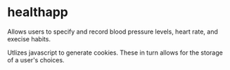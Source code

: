 # healthapp
Allows users to specify and record blood pressure levels, heart rate, and execise habits.

Utlizes javascript to generate cookies. These in turn allows for the storage of a user's choices. 

